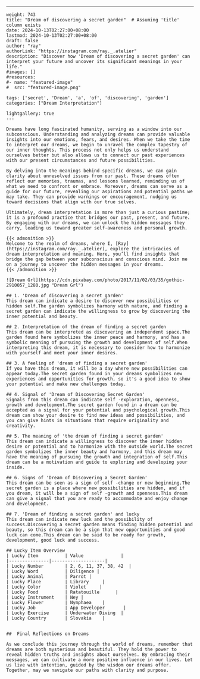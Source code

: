 ---
    weight: 743
    title: "Dream of discovering a secret garden"  # Assuming 'title' column exists
    date: 2024-10-13T02:27:00+08:00
    lastmod: 2024-10-13T02:27:00+08:00
    draft: false
    author: "ray"
    authorLink: "https://instagram.com/ray._.atelier"
    description: "Discover how 'Dream of discovering a secret garden' can interpret your future and uncover its significant meanings in your life."
    #images: []
    #resources:
    #- name: "featured-image"
    #  src: "featured-image.png"
    
    tags: ['secret', 'Dream', 'a', 'of', 'discovering', 'garden']
    categories: ["Dream Interpretation"]
    
    lightgallery: true
    ---
    
    Dreams have long fascinated humanity, serving as a window into our subconscious. Understanding and analyzing dreams can provide valuable insights into our emotions, fears, and desires. When we take the time to interpret our dreams, we begin to unravel the complex tapestry of our inner thoughts. This process not only helps us understand ourselves better but also allows us to connect our past experiences with our present circumstances and future possibilities.
    
    By delving into the meanings behind specific dreams, we can gain clarity about unresolved issues from our past. These dreams often reflect our memories, traumas, and lessons learned, reminding us of what we need to confront or embrace. Moreover, dreams can serve as a guide for our future, revealing our aspirations and potential paths we may take. They can provide warnings or encouragement, nudging us toward decisions that align with our true selves.
    
    Ultimately, dream interpretation is more than just a curious pastime; it is a profound practice that bridges our past, present, and future. By engaging with our dreams, we can unlock the hidden messages they carry, leading us toward greater self-awareness and personal growth.
    
    {{< admonition >}}
    Welcome to the realm of dreams, where I, [Ray](https://instagram.com/ray._.atelier), explore the intricacies of dream interpretation and meaning. Here, you’ll find insights that bridge the gap between your subconscious and conscious mind. Join me on a journey to uncover the hidden messages in your dreams.
    {{< /admonition >}}
    
    ![Dream Grl](https://cdn.pixabay.com/photo/2017/11/02/03/35/gothic-2910057_1280.jpg "Dream Grl")
    
    ## 1. 'Dream of discovering a secret garden'
    This dream can indicate a desire to discover new possibilities or hidden self.The garden symbolizes harmony with nature, and finding a secret garden can indicate the willingness to grow by discovering the inner potential and beauty.
    
    ## 2. Interpretation of the dream of finding a secret garden
    This dream can be interpreted as discovering an independent space.The garden found here symbolizes the inner peace and harmony, and has a symbolic meaning of pursuing the growth and development of self.When interpreting this dream, it is necessary to consider how to harmonize with yourself and meet your inner desires.
    
    ## 3. A feeling of 'dream of finding a secret garden'
    If you have this dream, it will be a day where new possibilities can appear today.The secret garden found in your dreams symbolizes new experiences and opportunities for growth, so it's a good idea to show your potential and make new challenges today.
    
    ## 4. Signal of 'Dream of Discovering Secret Garden'
    Signals from this dream can indicate self -exploration, openness, growth and development.The secret garden found in a dream can be accepted as a signal for your potential and psychological growth.This dream can show your desire to find new ideas and possibilities, and you can give hints in situations that require originality and creativity.
    
    ## 5. The meaning of 'the dream of finding a secret garden'
    This dream can indicate a willingness to discover the inner hidden desire or potential and to harmonize with the outside world.The secret garden symbolizes the inner beauty and harmony, and this dream may have the meaning of pursuing the growth and integration of self.This dream can be a motivation and guide to exploring and developing your inside.
    
    ## 6. Signs of 'Dream of Discovering a Secret Garden'
    This dream can be seen as a sign of self -change or new beginning.The secret garden is a place where new possibilities are hidden, and if you dream, it will be a sign of self -growth and openness.This dream can give a signal that you are ready to accommodate and enjoy change and development.
    
    ## 7. 'Dream of finding a secret garden' and lucky
    This dream can indicate new luck and the possibility of success.Discovering a secret garden means finding hidden potential and beauty, so this dream can be a sign that new opportunities and good luck can come.This dream can be said to be ready for growth, development, good luck and success.
    
    ## Lucky Item Overview
    | Lucky Item          | Value              |
    |---------------|--------------------|
    | Lucky Number        | 2, 6, 11, 37, 38, 42  |
    | Lucky Word          | Diligence |
    | Lucky Animal        | Parrot |
    | Lucky Place         | Library     |
    | Lucky Color         | Violet     |
    | Lucky Food          | Ratatouille      |
    | Lucky Instrument    | Ney |
    | Lucky Flower        | Nymphaea    |
    | Lucky Job           | App Developer       |
    | Lucky Exercise      | Underwater Diving  |
    | Lucky Country       | Slovakia    |
    
    
    ##  Final Reflections on Dreams
    
    As we conclude this journey through the world of dreams, remember that dreams are both mysterious and beautiful. They hold the power to reveal hidden truths and insights about ourselves. By embracing their messages, we can cultivate a more positive influence in our lives. Let us live with intention, guided by the wisdom our dreams offer. Together, may we navigate our paths with clarity and purpose.
    
